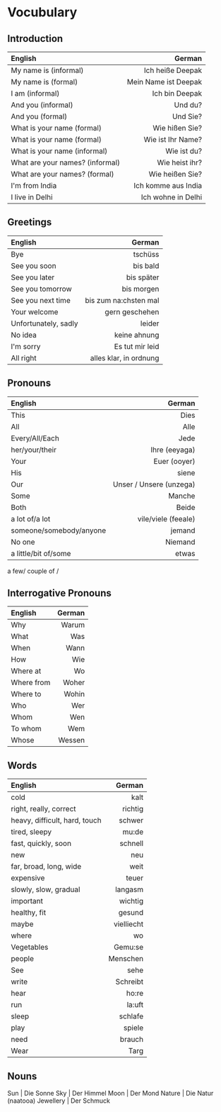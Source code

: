 # Vocubulary

## Introduction

   English | German
   :------ | ------:
   My name is (informal) | Ich heiße Deepak
   My name is (formal) | Mein Name ist Deepak
   I am (informal) | Ich bin Deepak
   And you (informal) | Und du?
   And you (formal) | Und Sie?
   What is your name (formal) | Wie hißen Sie?
   What is your name (formal) | Wie ist Ihr Name?
   What is your name (informal) | Wie ist du?
   What are your names? (informal) | Wie heist ihr?
   What are your names? (formal) | Wie heißen Sie?
   I'm from India | Ich komme aus India
   I live in Delhi | Ich wohne in Delhi


## Greetings

   English | German
   :-------|---------:
   Bye | tschüss
   See you soon | bis bald
   See you later | bis später
   See you tomorrow | bis morgen
   See you next time | bis zum na:chsten mal
   Your welcome | gern geschehen
   Unfortunately, sadly | leider
   No idea | keine ahnung
   I'm sorry | Es tut mir leid
   All right | alles klar, in ordnung

## Pronouns
   English | German
   :------ | ------:
   This | Dies
   All | Alle
   Every/All/Each | Jede
   her/your/their | Ihre (eeyaga)
   Your | Euer  (ooyer)
   His | siene
   Our | Unser / Unsere (unzega)
   Some | Manche
   Both | Beide
   a lot of/a lot | vile/viele (feeale)
   someone/somebody/anyone | jemand
   No one | Niemand
   a little/bit of/some | etwas
   a few/ couple of / 


## Interrogative Pronouns

   English | German
   :------ | ------:
   Why | Warum
   What | Was
   When | Wann
   How | Wie
   Where at | Wo
   Where from | Woher
   Where to | Wohin
   Who | Wer
   Whom | Wen
   To whom | Wem
   Whose | Wessen
   


## Words

   English | German
   :------ | ------:
   cold | kalt
   right, really, correct | richtig
   heavy, difficult, hard, touch | schwer
   tired, sleepy | mu:de
   fast, quickly, soon | schnell
   new | neu
   far, broad, long, wide | weit
   expensive | teuer
   slowly, slow, gradual | langasm
   important | wichtig
   healthy, fit | gesund
   maybe | vielliecht
   where | wo
   Vegetables | Gemu:se
   people | Menschen
   See | sehe
   write | Schreibt
   hear | ho:re
   run | la:uft
   sleep | schlafe
   play | spiele
   need | brauch
   Wear | Targ


   ## Nouns

   Sun | Die Sonne
   Sky | Der Himmel
   Moon | Der Mond
   Nature | Die Natur (naatooa)
   Jewellery | Der Schmuck
   

   


